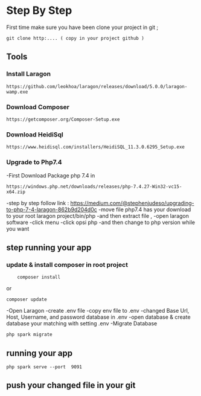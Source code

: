 # Step By Step
First time make sure you have been clone your project in git ;
```
git clone http:.... ( copy in your project github )
```

## Tools


### Install Laragon
```
https://github.com/leokhoa/laragon/releases/download/5.0.0/laragon-wamp.exe
```


### Download Composer
```
https://getcomposer.org/Composer-Setup.exe
```


### Download HeidiSql
```
https://www.heidisql.com/installers/HeidiSQL_11.3.0.6295_Setup.exe
```



### Upgrade to Php7.4
-First Download Package php 7.4 in 
```
https://windows.php.net/downloads/releases/php-7.4.27-Win32-vc15-x64.zip
```

-step by step follow link : https://medium.com/@stephenjudeso/upgrading-to-php-7-4-laragon-862b9d204d0c
-move file php7.4 has your download to your root laragon project/bin/php
-and then extract file ,
-open laragon software 
-click menu
-click opsi php 
-and then change to php version while you want

## step running your app
### update & install composer in root project
```
    composer install
```

or

```
composer update
```


-Open Laragon
-create .env file
-copy env file to .env
-changed  Base Url, Host, Username, and password database in .env
-open database & create database your matching with setting .env
-Migrate Database
```
php spark migrate
```

## running your app
```
php spark serve --port  9091
```



## push your changed file in your git
